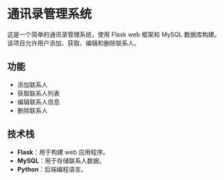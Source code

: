 # 通讯录管理系统

这是一个简单的通讯录管理系统，使用 Flask web 框架和 MySQL 数据库构建。该项目允许用户添加、获取、编辑和删除联系人。

## 功能

- 添加联系人
- 获取联系人列表
- 编辑联系人信息
- 删除联系人

## 技术栈

- **Flask**：用于构建 web 应用程序。
- **MySQL**：用于存储联系人数据。
- **Python**：后端编程语言。

